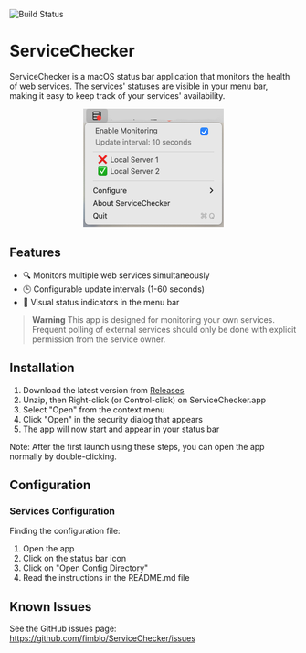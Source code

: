   ![Build Status](https://github.com/fimblo/ServiceChecker/actions/workflows/build.yml/badge.svg)

# ServiceChecker

ServiceChecker is a macOS status bar application that monitors the health
of web services. The services' statuses are visible in your menu bar, making
it easy to keep track of your services' availability.

<p align="center">
  <img
    alt="ServiceChecker"
    width="246"
    height="207"
    src="/.docs/ServiceChecker.png"
  >
</p>


## Features

- 🔍 Monitors multiple web services simultaneously
- 🕒 Configurable update intervals (1-60 seconds)
- 🚦 Visual status indicators in the menu bar

> **Warning**
> This app is designed for monitoring your own services. Frequent polling of
> external services should only be done with explicit permission from the
> service owner.

## Installation

1. Download the latest version from [Releases](https://github.com/fimblo/ServiceChecker/releases)
2. Unzip, then Right-click (or Control-click) on ServiceChecker.app
4. Select "Open" from the context menu
5. Click "Open" in the security dialog that appears
6. The app will now start and appear in your status bar

Note: After the first launch using these steps, you can open the app normally
by double-clicking.

## Configuration

### Services Configuration

Finding the configuration file:
1. Open the app
2. Click on the status bar icon
3. Click on "Open Config Directory"
4. Read the instructions in the README.md file


## Known Issues

See the GitHub issues page: https://github.com/fimblo/ServiceChecker/issues
